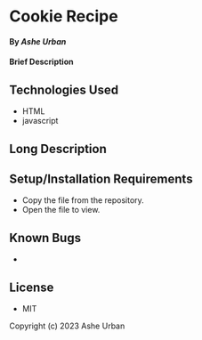 # Cookie Recipe

#### By _**Ashe Urban**_

#### Brief Description

## Technologies Used

* HTML
* javascript

## Long Description



## Setup/Installation Requirements

* Copy the file from the repository.
* Open the file to view.

## Known Bugs

* 

## License

* MIT

Copyright (c) 2023 Ashe Urban